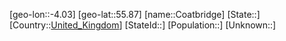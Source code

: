 ﻿---
location: [55.87,-4.03]
type: City
tags:
- geo/City


SpocWebEntityId: 29634
isDeleted: false
confidential: public

---
[geo-lon::-4.03]
[geo-lat::55.87]
[name::Coatbridge]
[State::]
[Country::[United_Kingdom](geo/Continent/Europe/United_Kingdom.md)]
[StateId::]
[Population::]
[Unknown::]

